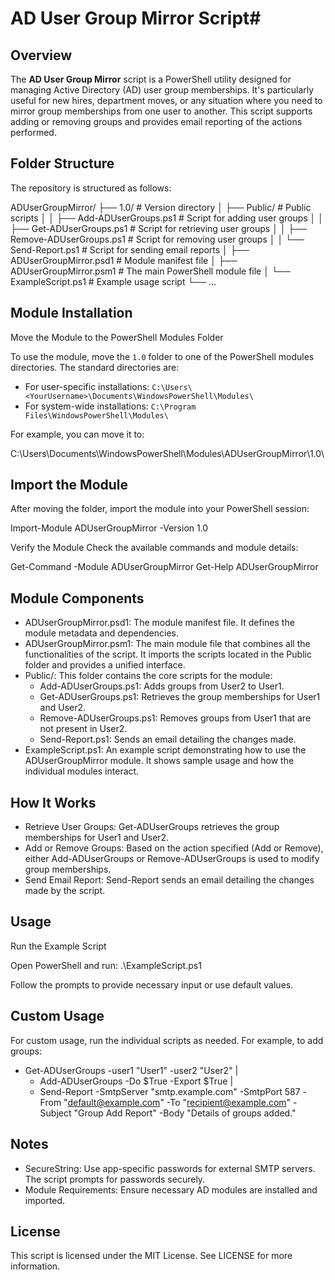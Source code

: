 # AD User Group Mirror Script#

## Overview

The **AD User Group Mirror** script is a PowerShell utility designed for managing Active Directory (AD) user group memberships. It's particularly useful for new hires, department moves, or any situation where you need to mirror group memberships from one user to another. This script supports adding or removing groups and provides email reporting of the actions performed.

## Folder Structure

The repository is structured as follows:

ADUserGroupMirror/
├── 1.0/                           # Version directory
│   ├── Public/                    # Public scripts
│   │   ├── Add-ADUserGroups.ps1        # Script for adding user groups
│   │   ├── Get-ADUserGroups.ps1        # Script for retrieving user groups
│   │   ├── Remove-ADUserGroups.ps1     # Script for removing user groups
│   │   └── Send-Report.ps1             # Script for sending email reports
│   ├── ADUserGroupMirror.psd1          # Module manifest file
│   ├── ADUserGroupMirror.psm1          # The main PowerShell module file
│   └── ExampleScript.ps1               # Example usage script
└── ...

## Module Installation

Move the Module to the PowerShell Modules Folder

To use the module, move the `1.0` folder to one of the PowerShell modules directories. The standard directories are:

- For user-specific installations: `C:\Users\<YourUsername>\Documents\WindowsPowerShell\Modules\`
- For system-wide installations: `C:\Program Files\WindowsPowerShell\Modules\`

For example, you can move it to:

C:\Users<YourUsername>\Documents\WindowsPowerShell\Modules\ADUserGroupMirror\1.0\

## Import the Module

After moving the folder, import the module into your PowerShell session:

Import-Module ADUserGroupMirror -Version 1.0

Verify the Module
Check the available commands and module details:

Get-Command -Module ADUserGroupMirror
Get-Help ADUserGroupMirror

## Module Components

- ADUserGroupMirror.psd1: The module manifest file. It defines the module metadata and dependencies.
- ADUserGroupMirror.psm1: The main module file that combines all the functionalities of the script. It imports the scripts located in the Public folder and provides a unified interface.
- Public/: This folder contains the core scripts for the module:
	- Add-ADUserGroups.ps1: Adds groups from User2 to User1.
	- Get-ADUserGroups.ps1: Retrieves the group memberships for User1 and User2.
	- Remove-ADUserGroups.ps1: Removes groups from User1 that are not present in User2.
	- Send-Report.ps1: Sends an email detailing the changes made.
- ExampleScript.ps1: An example script demonstrating how to use the ADUserGroupMirror module. It shows sample usage and how the individual modules interact.

## How It Works

- Retrieve User Groups: Get-ADUserGroups retrieves the group memberships for User1 and User2.
- Add or Remove Groups: Based on the action specified (Add or Remove), either Add-ADUserGroups or Remove-ADUserGroups is used to modify group memberships.
- Send Email Report: Send-Report sends an email detailing the changes made by the script.

## Usage

Run the Example Script

Open PowerShell and run:
.\ExampleScript.ps1

Follow the prompts to provide necessary input or use default values.

## Custom Usage

For custom usage, run the individual scripts as needed. For example, to add groups:
- Get-ADUserGroups -user1 "User1" -user2 "User2" |
	- Add-ADUserGroups -Do $True -Export $True |
    - Send-Report -SmtpServer "smtp.example.com" -SmtpPort 587 -From "default@example.com" -To "recipient@example.com" -Subject "Group Add Report" -Body "Details of groups added."

## Notes

- SecureString: Use app-specific passwords for external SMTP servers. The script prompts for passwords securely.
- Module Requirements: Ensure necessary AD modules are installed and imported.

## License

This script is licensed under the MIT License. See LICENSE for more information.